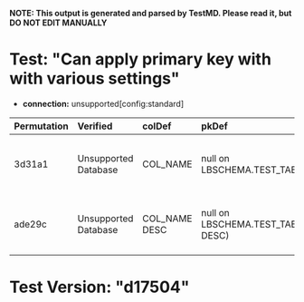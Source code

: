 **NOTE: This output is generated and parsed by TestMD. Please read it, but DO NOT EDIT MANUALLY**

# Test: "Can apply primary key with with various settings" #

- **connection:** unsupported[config:standard]

| Permutation | Verified             | colDef        | pkDef                                      | schemaRef         | OPERATIONS
| :---------- | :------------------- | :------------ | :----------------------------------------- | :---------------- | :------
| 3d31a1      | Unsupported Database | COL_NAME      | null on LBSCHEMA.TEST_TABLE(COL_NAME)      | LBSCHEMA (SCHEMA) | **plan**: ALTER TABLE "LBSCHEMA"."TEST_TABLE" ADD CONSTRAINT PRIMARY KEY ("COL_NAME")
| ade29c      | Unsupported Database | COL_NAME DESC | null on LBSCHEMA.TEST_TABLE(COL_NAME DESC) | LBSCHEMA (SCHEMA) | **plan**: ALTER TABLE "LBSCHEMA"."TEST_TABLE" ADD CONSTRAINT PRIMARY KEY ("COL_NAME")

# Test Version: "d17504" #